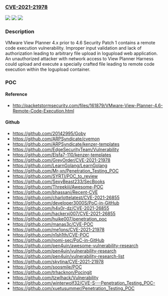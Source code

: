 ### [CVE-2021-21978](https://cve.mitre.org/cgi-bin/cvename.cgi?name=CVE-2021-21978)
![](https://img.shields.io/static/v1?label=Product&message=VMware%20View%20Planner&color=blue)
![](https://img.shields.io/static/v1?label=Version&message=n%2Fa&color=blue)
![](https://img.shields.io/static/v1?label=Vulnerability&message=Remote%20code%20execution%20vulnerability&color=brighgreen)

### Description

VMware View Planner 4.x prior to 4.6 Security Patch 1 contains a remote code execution vulnerability. Improper input validation and lack of authorization leading to arbitrary file upload in logupload web application. An unauthorized attacker with network access to View Planner Harness could upload and execute a specially crafted file leading to remote code execution within the logupload container.

### POC

#### Reference
- http://packetstormsecurity.com/files/161879/VMware-View-Planner-4.6-Remote-Code-Execution.html

#### Github
- https://github.com/20142995/Goby
- https://github.com/ARPSyndicate/cvemon
- https://github.com/ARPSyndicate/kenzer-templates
- https://github.com/EdgeSecurityTeam/Vulnerability
- https://github.com/Elsfa7-110/kenzer-templates
- https://github.com/GreyOrder/CVE-2021-21978
- https://github.com/LearnGolang/LearnGolang
- https://github.com/Mr-xn/Penetration_Testing_POC
- https://github.com/SYRTI/POC_to_review
- https://github.com/SexyBeast233/SecBooks
- https://github.com/Threekiii/Awesome-POC
- https://github.com/bhassani/Recent-CVE
- https://github.com/charlottelatest/CVE-2021-26855
- https://github.com/developer3000S/PoC-in-GitHub
- https://github.com/h4x0r-dz/CVE-2021-26855
- https://github.com/hackerxj007/CVE-2021-26855
- https://github.com/huike007/penetration_poc
- https://github.com/manas3c/CVE-POC
- https://github.com/me1ons/CVE-2021-21978
- https://github.com/n1sh1th/CVE-POC
- https://github.com/nomi-sec/PoC-in-GitHub
- https://github.com/pen4uin/awesome-vulnerability-research
- https://github.com/pen4uin/vulnerability-research
- https://github.com/pen4uin/vulnerability-research-list
- https://github.com/skytina/CVE-2021-21978
- https://github.com/soosmile/POC
- https://github.com/trhacknon/Pocingit
- https://github.com/tzwlhack/Vulnerability
- https://github.com/winterwolf32/CVE-S---Penetration_Testing_POC-
- https://github.com/xuetusummer/Penetration_Testing_POC

